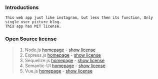 ### Introductions
    This web app just like instagram, but less then its function, Only single user picture blog.
    This app has MIT license.


### Open Source license
>   1. Node.js [homepage](https://nodejs.org/en/) - [show license](https://raw.githubusercontent.com/nodejs/node/master/LICENSE)
>   2. Express.js [homepage](http://expressjs.com/) - [show license](https://github.com/expressjs/express/blob/master/LICENSE)
>   3. Sequelize.js [homepage](http://sequelizejs.com/) - [show license](https://github.com/sequelize/sequelize/blob/master/LICENSE)
>   4. Semantic-UI [homepage](http://semantic-ui.com/) - [show license](https://github.com/Semantic-Org/Semantic-UI/blob/master/LICENSE.md)
>   5. Vue.js [homepage](http://vuejs.org/) - [show license](https://github.com/vuejs/vue/blob/dev/LICENSE)
